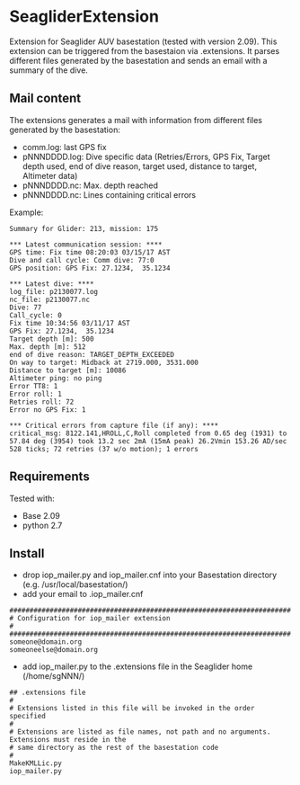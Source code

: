 # SeagliderExtension
Extension for Seaglider AUV basestation (tested with version 2.09). This extension can be triggered from the basestaion via .extensions. It parses different files generated by the basestation and sends an email with a summary of the dive.

## Mail content
The extensions generates a mail with information from different files generated by the basestation:
* comm.log: last GPS fix
* pNNNDDDD.log: Dive specific data (Retries/Errors, GPS Fix, Target depth used, end of dive reason, target used, distance to target, Altimeter data)
* pNNNDDDD.nc: Max. depth reached
* pNNNDDDD.nc: Lines containing critical errors

Example:
```
Summary for Glider: 213, mission: 175

*** Latest communication session: ****
GPS time: Fix time 08:20:03 03/15/17 AST
Dive and call cycle: Comm dive: 77:0
GPS position: GPS Fix: 27.1234,  35.1234

*** Latest dive: ****
log_file: p2130077.log
nc_file: p2130077.nc
Dive: 77
Call_cycle: 0
Fix time 10:34:56 03/11/17 AST
GPS Fix: 27.1234,  35.1234
Target depth [m]: 500
Max. depth [m]: 512
end of dive reason: TARGET_DEPTH_EXCEEDED
On way to target: Midback at 2719.000, 3531.000
Distance to target [m]: 10086
Altimeter ping: no ping
Error TT8: 1
Error roll: 1
Retries roll: 72
Error no GPS Fix: 1

*** Critical errors from capture file (if any): ****
critical_msg: 8122.141,HROLL,C,Roll completed from 0.65 deg (1931) to 57.84 deg (3954) took 13.2 sec 2mA (15mA peak) 26.2Vmin 153.26 AD/sec 528 ticks; 72 retries (37 w/o motion); 1 errors
```

## Requirements
Tested with:
* Base 2.09
* python 2.7

## Install
* drop iop_mailer.py and iop_mailer.cnf into your Basestation directory (e.g. /usr/local/basestation/)
* add your email to .iop_mailer.cnf
```
######################################################################
# Configuration for iop_mailer extension
#
######################################################################
someone@domain.org
someoneelse@domain.org
```
* add iop_mailer.py to the .extensions file in the Seaglider home (/home/sgNNN/)
```
## .extensions file
#
# Extensions listed in this file will be invoked in the order specified
#
# Extensions are listed as file names, not path and no arguments.  Extensions must reside in the
# same directory as the rest of the basestation code
#
MakeKMLLic.py
iop_mailer.py
```
